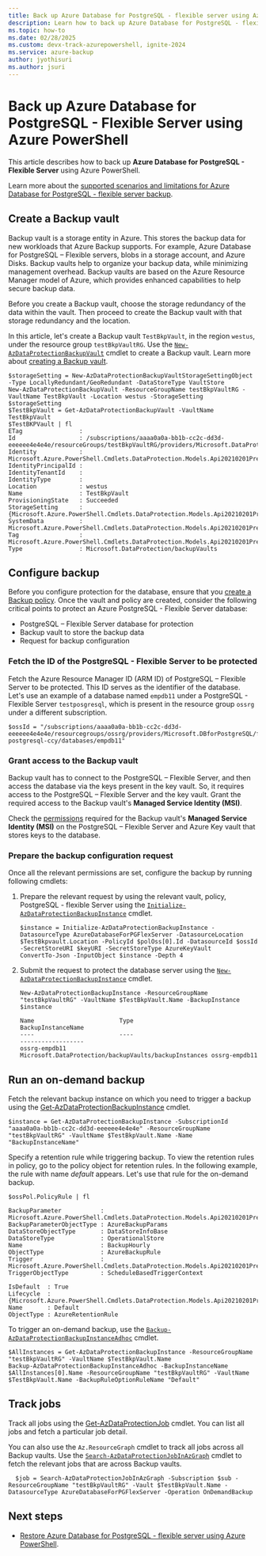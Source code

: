 ```yaml
---
title: Back up Azure Database for PostgreSQL - flexible server using Azure PowerShell
description: Learn how to back up Azure Database for PostgreSQL - flexible server using Azure PowerShell.
ms.topic: how-to
ms.date: 02/28/2025
ms.custom: devx-track-azurepowershell, ignite-2024
ms.service: azure-backup
author: jyothisuri
ms.author: jsuri
---
```


# Back up Azure Database for PostgreSQL - Flexible Server using Azure PowerShell

This article describes how to back up **Azure Database for PostgreSQL - Flexible Server** using Azure PowerShell.

Learn more about the [supported scenarios and limitations for Azure Database for PostgreSQL - flexible server backup](backup-azure-database-postgresql-flex-support-matrix.md).

## Create a Backup vault

Backup vault is a storage entity in Azure. This stores the backup data for new workloads that Azure Backup supports. For example, Azure Database for PostgreSQL – Flexible servers, blobs in a storage account, and Azure Disks. Backup vaults help to organize your backup data, while minimizing management overhead. Backup vaults are based on the Azure Resource Manager model of Azure, which provides enhanced capabilities to help secure backup data.

Before you create a Backup vault, choose the storage redundancy of the data within the vault. Then proceed to create the Backup vault with that storage redundancy and the location.

In this article, let's create a Backup vault `TestBkpVault`, in the region `westus`, under the resource group `testBkpVaultRG`. Use the [`New-AzDataProtectionBackupVault`](/powershell/module/az.dataprotection/new-azdataprotectionbackupvault?view=azps-12.3.0&preserve-view=true) cmdlet to create a Backup vault. Learn more about [creating a Backup vault](create-manage-backup-vault.md#create-a-backup-vault).

```azurepowershell
$storageSetting = New-AzDataProtectionBackupVaultStorageSettingObject -Type LocallyRedundant/GeoRedundant -DataStoreType VaultStore
New-AzDataProtectionBackupVault -ResourceGroupName testBkpVaultRG -VaultName TestBkpVault -Location westus -StorageSetting $storageSetting
$TestBkpVault = Get-AzDataProtectionBackupVault -VaultName TestBkpVault
$TestBKPVault | fl
ETag                :
Id                  : /subscriptions/aaaa0a0a-bb1b-cc2c-dd3d-eeeeee4e4e4e/resourceGroups/testBkpVaultRG/providers/Microsoft.DataProtection/backupVaults/TestBkpVault
Identity            : Microsoft.Azure.PowerShell.Cmdlets.DataProtection.Models.Api20210201Preview.DppIdentityDetails
IdentityPrincipalId :
IdentityTenantId    :
IdentityType        :
Location            : westus
Name                : TestBkpVault
ProvisioningState   : Succeeded
StorageSetting      : {Microsoft.Azure.PowerShell.Cmdlets.DataProtection.Models.Api20210201Preview.StorageSetting}
SystemData          : Microsoft.Azure.PowerShell.Cmdlets.DataProtection.Models.Api20210201Preview.SystemData
Tag                 : Microsoft.Azure.PowerShell.Cmdlets.DataProtection.Models.Api20210201Preview.DppTrackedResourceTags
Type                : Microsoft.DataProtection/backupVaults

```

## Configure backup

Before you configure protection for the database, ensure that you [create a Backup policy](quick-backup-postgresql-flexible-server-powershell.md#create-a-backup-policy). Once the vault and policy are created, consider the following  critical points to protect an Azure PostgreSQL - Flexible Server database:

- PostgreSQL – Flexible Server database for protection
- Backup vault to store the backup data
- Request for backup configuration

### Fetch the ID of the PostgreSQL - Flexible Server to be protected

Fetch the Azure Resource Manager ID (ARM ID) of PostgreSQL – Flexible Server to be protected. This ID serves as the identifier of the database. Let's use an example of a database named `empdb11` under a PostgreSQL - Flexible Server `testposgresql`, which is present in the resource group `ossrg` under a different subscription.

```azurepowershell
$ossId = "/subscriptions/aaaa0a0a-bb1b-cc2c-dd3d-eeeeee4e4e4e/resourcegroups/ossrg/providers/Microsoft.DBforPostgreSQL/flexibleServers/archive-postgresql-ccy/databases/empdb11"
```

### Grant access to the Backup vault

Backup vault has to connect to the PostgreSQL – Flexible Server, and then access the database via the keys present in the key vault. So, it requires access to the PostgreSQL – Flexible Server and the key vault. Grant the required access to the Backup vault's **Managed Service Identity (MSI)**.

Check the [permissions](backup-azure-database-postgresql-flex-overview.md#permissions-for-backup) required for the Backup vault's **Managed Service Identity (MSI)** on the PostgreSQL – Flexible Server and Azure Key vault that stores keys to the database.

### Prepare the backup configuration request

Once all the relevant permissions are set, configure the backup by running following cmdlets:

1. Prepare the relevant request by using the relevant vault, policy, PostgreSQL - flexible Server using the [`Initialize-AzDataProtectionBackupInstance`](/powershell/module/az.dataprotection/initialize-azdataprotectionbackupinstance) cmdlet.

    ```azurepowershell-interactive
    $instance = Initialize-AzDataProtectionBackupInstance -DatasourceType AzureDatabaseForPGFlexServer -DatasourceLocation $TestBkpvault.Location -PolicyId $polOss[0].Id -DatasourceId $ossId -SecretStoreURI $keyURI -SecretStoreType AzureKeyVault
    ConvertTo-Json -InputObject $instance -Depth 4 
    ```

1. Submit the request to protect the database server using the [`New-AzDataProtectionBackupInstance`](/powershell/module/az.dataprotection/new-azdataprotectionbackupinstance) cmdlet.

    ```azurepowershell
    New-AzDataProtectionBackupInstance -ResourceGroupName "testBkpVaultRG" -VaultName $TestBkpVault.Name -BackupInstance $instance

    Name                        Type                                         BackupInstanceName
    ----                        ----                                          ------------------
    ossrg-empdb11       Microsoft.DataProtection/backupVaults/backupInstances ossrg-empdb11

    ```

## Run an on-demand backup

Fetch the relevant backup instance on which you need to trigger a backup using the [Get-AzDataProtectionBackupInstance](/powershell/module/az.dataprotection/get-azdataprotectionbackupinstance) cmdlet.

```azurepowershell
$instance = Get-AzDataProtectionBackupInstance -SubscriptionId "aaaa0a0a-bb1b-cc2c-dd3d-eeeeee4e4e4e" -ResourceGroupName "testBkpVaultRG" -VaultName $TestBkpVault.Name -Name "BackupInstanceName"

```

Specify a retention rule while triggering backup. To view the retention rules in policy, go to the policy object for retention rules. In the following example, the rule with name *default* appears. Let's use that rule for the on-demand backup.

```azurepowershell
$ossPol.PolicyRule | fl

BackupParameter           : Microsoft.Azure.PowerShell.Cmdlets.DataProtection.Models.Api20210201Preview.AzureBackupParams
BackupParameterObjectType : AzureBackupParams
DataStoreObjectType       : DataStoreInfoBase
DataStoreType             : OperationalStore
Name                      : BackupHourly
ObjectType                : AzureBackupRule
Trigger                   : Microsoft.Azure.PowerShell.Cmdlets.DataProtection.Models.Api20210201Preview.ScheduleBasedTriggerContext
TriggerObjectType         : ScheduleBasedTriggerContext

IsDefault  : True
Lifecycle  : {Microsoft.Azure.PowerShell.Cmdlets.DataProtection.Models.Api20210201Preview.SourceLifeCycle}
Name       : Default
ObjectType : AzureRetentionRule

```

To trigger an on-demand backup, use the [`Backup-AzDataProtectionBackupInstanceAdhoc`](/powershell/module/az.dataprotection/backup-azdataprotectionbackupinstanceadhoc) cmdlet.

```azurepowershell
$AllInstances = Get-AzDataProtectionBackupInstance -ResourceGroupName "testBkpVaultRG" -VaultName $TestBkpVault.Name
Backup-AzDataProtectionBackupInstanceAdhoc -BackupInstanceName $AllInstances[0].Name -ResourceGroupName "testBkpVaultRG" -VaultName $TestBkpVault.Name -BackupRuleOptionRuleName "Default"

```

## Track jobs

Track all jobs using the [Get-AzDataProtectionJob](/powershell/module/az.dataprotection/get-azdataprotectionjob) cmdlet. You can list all jobs and fetch a particular job detail.

You can also use the `Az.ResourceGraph` cmdlet to track all jobs across all Backup vaults. Use the  [`Search-AzDataProtectionJobInAzGraph`](/powershell/module/az.dataprotection/search-azdataprotectionjobinazgraph) cmdlet to fetch the relevant jobs that are across Backup vaults.

```azurepowershell
  $job = Search-AzDataProtectionJobInAzGraph -Subscription $sub -ResourceGroupName "testBkpVaultRG" -Vault $TestBkpVault.Name -DatasourceType AzureDatabaseForPGFlexServer -Operation OnDemandBackup

```

## Next steps

- [Restore Azure Database for PostgreSQL - flexible server using Azure PowerShell](backup-azure-database-postgresql-flex-restore-powershell.md).
